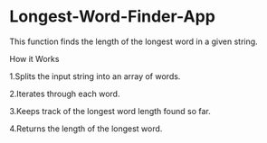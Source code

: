 # Longest-Word-Finder-App

This function finds the length of the longest word in a given string.

How it Works

1.Splits the input string into an array of words.

2.Iterates through each word.

3.Keeps track of the longest word length found so far.

4.Returns the length of the longest word.
